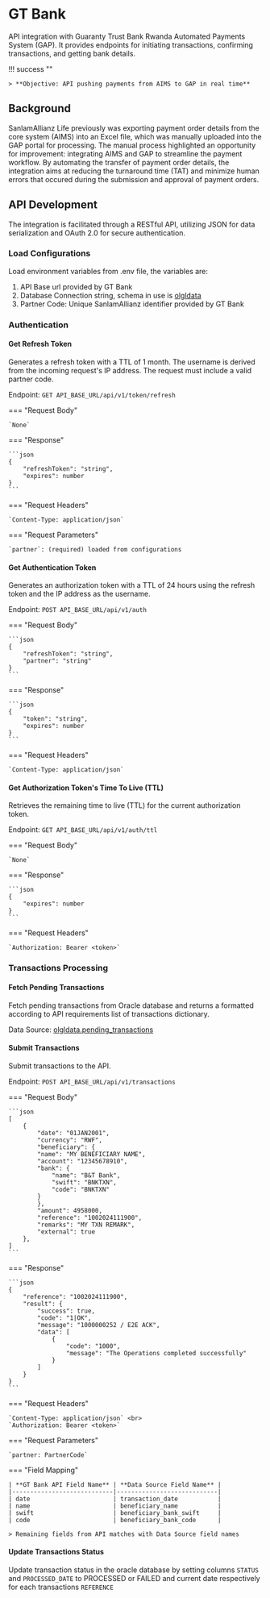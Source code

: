 # GT Bank

API integration with Guaranty Trust Bank Rwanda Automated Payments System (GAP). It provides endpoints for initiating transactions, confirming transactions, and getting bank details.

!!! success ""

    > **Objective: API pushing payments from AIMS to GAP in real time**

## Background

SanlamAllianz Life previously was exporting payment order details from the core system (AIMS) into an Excel file, which was manually uploaded into the GAP portal for processing. The manual process highlighted an opportunity for improvement: integrating AIMS and GAP to streamline the payment workflow. By automating the transfer of payment order details, the integration aims at reducing the turnaround time (TAT) and minimize human errors that occured during the submission and approval of payment orders.

## API Development

The integration is facilitated through a RESTful API, utilizing JSON for data serialization and OAuth 2.0 for secure authentication.

### Load Configurations

Load environment variables from .env file, the variables are:

1. API Base url provided by GT Bank
2. Database Connection string, schema in use is [olgldata](../oracle/schemas/olgldata/index.md)
3. Partner Code: Unique SanlamAllianz identifier provided by GT Bank

### Authentication

#### Get Refresh Token

Generates a refresh token with a TTL of 1 month. The username is derived from the incoming request's IP address. The request must include a valid partner code.

Endpoint: `GET API_BASE_URL/api/v1/token/refresh`

=== "Request Body"

    `None`

=== "Response"

    ```json
    {
        "refreshToken": "string",
        "expires": number
    }
    ```

=== "Request Headers"

    `Content-Type: application/json`

=== "Request Parameters"

    `partner`: (required) loaded from configurations

#### Get Authentication Token

Generates an authorization token with a TTL of 24 hours using the refresh token and the IP address as the username.

Endpoint: `POST API_BASE_URL/api/v1/auth`

=== "Request Body"

    ```json
    {
        "refreshToken": "string",
        "partner": "string"
    }
    ```

=== "Response"

    ```json
    {
        "token": "string",
        "expires": number
    }
    ```

=== "Request Headers"

    `Content-Type: application/json`

#### Get Authorization Token's Time To Live (TTL)

Retrieves the remaining time to live (TTL) for the current authorization token.

Endpoint: `GET API_BASE_URL/api/v1/auth/ttl`

=== "Request Body"

    `None`

=== "Response"

    ```json
    {
        "expires": number
    }
    ```

=== "Request Headers"

    `Authorization: Bearer <token>`

### Transactions Processing

#### Fetch Pending Transactions

Fetch pending transactions from Oracle database and returns a formatted according to API requirements list of transactions dictionary.

Data Source: [olgldata.pending_transactions](../oracle/schemas/olgldata/tables/pending_transactions.md)

#### Submit Transactions

Submit transactions to the API.

Endpoint: `POST API_BASE_URL/api/v1/transactions`

=== "Request Body"

    ```json
    [
        {
            "date": "01JAN2001",
            "currency": "RWF",
            "beneficiary": {
            "name": "MY BENEFICIARY NAME",
            "account": "12345678910",
            "bank": {
                "name": "B&T Bank",
                "swift": "BNKTXN",
                "code": "BNKTXN"
            }
            },
            "amount": 4958000,
            "reference": "1002024111900",
            "remarks": "MY TXN REMARK",
            "external": true
        },
    ]
    ```

=== "Response"

    ```json
    {
        "reference": "1002024111900",
        "result": {
            "success": true,
            "code": "1|OK",
            "message": "1000000252 / E2E ACK",
            "data": [
                {
                    "code": "1000",
                    "message": "The Operations completed successfully"
                }
            ]
        }
    }
    ```

=== "Request Headers"

    `Content-Type: application/json` <br>
    `Authorization: Bearer <token>`

=== "Request Parameters"

    `partner: PartnerCode`

=== "Field Mapping"

    | **GT Bank API Field Name** | **Data Source Field Name** |
    |----------------------------|----------------------------|
    | date                       | transaction_date           |
    | name                       | beneficiary_name           |
    | swift                      | beneficiary_bank_swift     |
    | code                       | beneficiary_bank_code      |
    
    > Remaining fields from API matches with Data Source field names
    

#### Update Transactions Status

Update transaction status in the oracle database by setting columns `STATUS` and `PROCESSED_DATE` to PROCESSED or FAILED and current date respectively for each transactions `REFERENCE`
